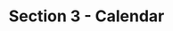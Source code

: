 ---
layout: schedule
title: Section 3 - Calendar
parent: Calendar
permalink: /calendar/s3
instructor: Prof Bhutta
location: Cargill Hall 097
dates: Monday & Wednesday 2:50pm-4:30pm
weeks:
  # Each key in this dictionary is a week, and then eaach week has a key in [Mon, Tue, Wed, Thu, Fri].
  # Each day has keys `date` and `content`. The date is shown on the schedule, and `content` is a key into the yml file in _data/modules.yml. `content` may be an array.
  # Each day can also have a `note` field, which is shown in italics on the calendar.
  # This schedule data is unioned with the deadlines in _data/config.yml
  '1':
    Wed:
      date: 2022/09/07
      content: 1a
  '2':
    Mon:
      date: 2022/09/12
      content: 1b
    Wed:
      date: 2022/09/14
      content: 2a
  '3':
    Mon:
      date: 2022/09/19
      content: 2b
    Wed:
      date: 2022/09/21
      content: 3a
  '4':
    Mon:
      date: 2022/09/26
      content: 3b
    Wed:
      date: 2022/09/28
      content: 4a
  '5':
    Mon:
      date: 2022/10/03
      content: 4b
    Wed:
      date: 2022/10/05
      content: [5a, 5b]
  '6':
    Mon:
      date: 2022/10/10
      content: indigenous
    Wed:
      date: 2022/10/12
      content: 6a
  '7':
    Mon:
      date: 2022/10/17
      content: 6b
    Wed:
      date: 2022/10/19
      content: 7a
  '8':
    Mon:
      date: 2022/10/24
      content: 7b
    Wed:
      date: 2022/10/26
      content: 8a
  '9':
    Mon:
      date: 2022/10/31
      content: 8b
    Wed:
      date: 2022/11/02
      content: 9a
  '10':
    Mon:
      date: 2022/11/07
      content: 9b
    Wed:
      date: 2022/11/09
      content: 10a
  '11':
    Mon:
      date: 2022/11/14
      content: 10b
    Wed:
      date: 2022/11/16
      content: 11a
  '12':
    Mon:
      date: 2022/11/21
      content: 11b
    Wed:
      date: 2022/11/23
      content: thanksgiving
  '13':
    Mon:
      date: 2022/11/28
      content: 12b
    Wed:
      date: 2022/11/30
      content: 13a
  '14':
    Mon:
      date: 2022/12/05
      content: 13b
    Wed:
      date: 2022/12/07
      content: 14a
---